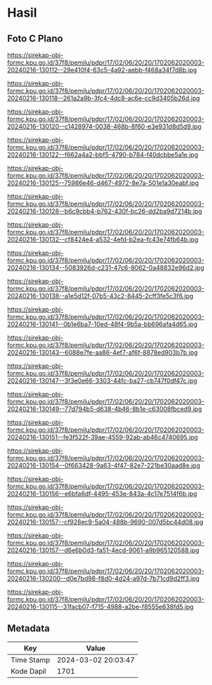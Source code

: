 # Hasil

## Foto C Plano

https://sirekap-obj-formc.kpu.go.id/37f8/pemilu/pdpr/17/02/06/20/20/1702062020003-20240216-130112--29e410f4-63c5-4a92-aebb-f468a34f7d8b.jpg

https://sirekap-obj-formc.kpu.go.id/37f8/pemilu/pdpr/17/02/06/20/20/1702062020003-20240216-130118--261a2a9b-3fc4-4dc8-ac6e-cc9d3405b26d.jpg

https://sirekap-obj-formc.kpu.go.id/37f8/pemilu/pdpr/17/02/06/20/20/1702062020003-20240216-130120--c1428974-0038-468b-8f60-e3e931d8d5d9.jpg

https://sirekap-obj-formc.kpu.go.id/37f8/pemilu/pdpr/17/02/06/20/20/1702062020003-20240216-130122--f662a4a2-bbf5-4790-b784-f40dcbbe5a1e.jpg

https://sirekap-obj-formc.kpu.go.id/37f8/pemilu/pdpr/17/02/06/20/20/1702062020003-20240216-130125--75986e46-d467-4972-8e7a-501e1a30eabf.jpg

https://sirekap-obj-formc.kpu.go.id/37f8/pemilu/pdpr/17/02/06/20/20/1702062020003-20240216-130128--b6c9cbb4-b762-430f-bc26-dd2ba9d7214b.jpg

https://sirekap-obj-formc.kpu.go.id/37f8/pemilu/pdpr/17/02/06/20/20/1702062020003-20240216-130132--cf8424e4-a532-4efd-b2ea-fc43e74fb64b.jpg

https://sirekap-obj-formc.kpu.go.id/37f8/pemilu/pdpr/17/02/06/20/20/1702062020003-20240216-130134--5083926d-c231-47c6-8062-0a48832e96d2.jpg

https://sirekap-obj-formc.kpu.go.id/37f8/pemilu/pdpr/17/02/06/20/20/1702062020003-20240216-130138--a1e5d12f-07b5-43c2-8445-2cff3fe5c3f6.jpg

https://sirekap-obj-formc.kpu.go.id/37f8/pemilu/pdpr/17/02/06/20/20/1702062020003-20240216-130141--0b1e6ba7-10ed-48f4-9b5a-bb696afa4d65.jpg

https://sirekap-obj-formc.kpu.go.id/37f8/pemilu/pdpr/17/02/06/20/20/1702062020003-20240216-130143--6088e7fe-aa86-4ef7-af6f-8878ed903b7b.jpg

https://sirekap-obj-formc.kpu.go.id/37f8/pemilu/pdpr/17/02/06/20/20/1702062020003-20240216-130147--3f3e0e66-3303-44fc-ba27-cb747f0df47c.jpg

https://sirekap-obj-formc.kpu.go.id/37f8/pemilu/pdpr/17/02/06/20/20/1702062020003-20240216-130149--77d794b5-d638-4b46-8b1e-c63008fbced9.jpg

https://sirekap-obj-formc.kpu.go.id/37f8/pemilu/pdpr/17/02/06/20/20/1702062020003-20240216-130151--fe3f522f-39ae-4559-92ab-ab46c4740695.jpg

https://sirekap-obj-formc.kpu.go.id/37f8/pemilu/pdpr/17/02/06/20/20/1702062020003-20240216-130154--0f663428-9a63-4f47-82e7-221be30aad8e.jpg

https://sirekap-obj-formc.kpu.go.id/37f8/pemilu/pdpr/17/02/06/20/20/1702062020003-20240216-130156--e6bfa6df-4495-453e-843a-4c17e7514f6b.jpg

https://sirekap-obj-formc.kpu.go.id/37f8/pemilu/pdpr/17/02/06/20/20/1702062020003-20240216-130157--cf928ec9-5a04-488b-9690-007d5bc44d08.jpg

https://sirekap-obj-formc.kpu.go.id/37f8/pemilu/pdpr/17/02/06/20/20/1702062020003-20240216-130157--d6e6b0d3-fa51-4ecd-9061-a9b965120588.jpg

https://sirekap-obj-formc.kpu.go.id/37f8/pemilu/pdpr/17/02/06/20/20/1702062020003-20240216-130200--d0e7bd98-f8d0-4d24-a97d-7b71cd9d2ff3.jpg

https://sirekap-obj-formc.kpu.go.id/37f8/pemilu/pdpr/17/02/06/20/20/1702062020003-20240216-130115--31facb07-f715-4988-a2be-f8555e638fd5.jpg


## Metadata

| Key        | Value               |
| ---------- | ------------------- |
| Time Stamp | 2024-03-02 20:03:47 |
| Kode Dapil | 1701                |



